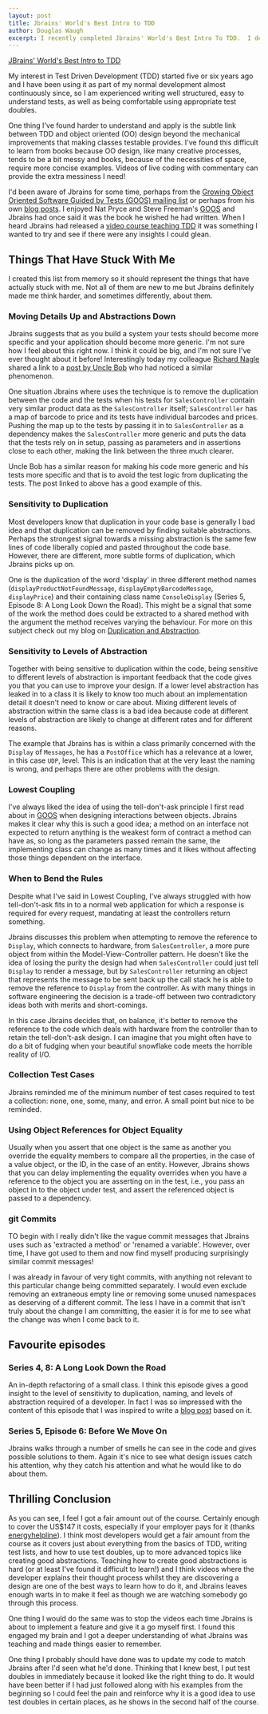 ```yaml
---
layout: post
title: Jbrains' World's Best Intro to TDD
author: Douglas Waugh
excerpt: I recently completed Jbrains' World's Best Intro To TDD.  I decided to write this blog post to collect my thoughts.
---
```


[JBrains' World's Best Intro to TDD](http://online-training.jbrains.ca/p/wbitdd-01)

My interest in Test Driven Development (TDD) started five or six years ago and I have been using it as part of my normal development almost continuously since, so I am experienced writing well structured, easy to understand tests, as well as being comfortable using appropriate test doubles.

One thing I've found harder to understand and apply is the subtle link between TDD and object oriented (OO) design beyond the mechanical improvements that making classes testable provides.  I've found this difficult to learn from books because OO design, like many creative processes, tends to be a bit messy and books, because of the necessities of space, require more concise examples.  Videos of live coding with commentary can provide the extra messiness I need!

I'd been aware of Jbrains for some time, perhaps from the [Growing Object Oriented Software Guided by Tests (GOOS) mailing list](https://groups.google.com/forum/#!forum/growing-object-oriented-software) or perhaps from his own [blog posts](http://blog.thecodewhisperer.com/).  I enjoyed Nat Pryce and Steve Freeman's [GOOS](https://www.amazon.co.uk/Growing-Object-Oriented-Software-Guided-Signature/dp/0321503627) and Jbrains had once said it was the book he wished he had written.  When I heard Jbrains had released a [video course teaching TDD](http://online-training.jbrains.ca/p/wbitdd-01) it was something I wanted to try and see if there were any insights I could glean.

Things That Have Stuck With Me
---

I created this list from memory so it should represent the things that have actually stuck with me.  Not all of them are new to me but Jbrains definitely made me think harder, and sometimes differently, about them.

### Moving Details Up and Abstractions Down

Jbrains suggests that as you build a system your tests should become more specific and your application should become more generic.  I'm not sure how I feel about this right now.  I think it could be big, and I'm not sure I've ever thought about it before!  Interestingly today my colleague [Richard Nagle](https://twitter.com/richard_nagle) shared a link to a [post by Uncle Bob](http://blog.cleancoder.com/uncle-bob/2017/03/03/TDD-Harms-Architecture.html) who had noticed a similar phenomenon.

One situation Jbrains where uses the technique is to remove the duplication between the code and the tests when his tests for `SalesController` contain very similar product data as the `SalesController` itself; `SalesController` has a map of barcode to price and its tests have individual barcodes and prices.  Pushing the map up to the tests by passing it in to `SalesController` as a dependency makes the `SalesController` more generic and puts the data that the tests rely on in setup, passing as parameters and in assertions close to each other, making the link between the three much clearer.

Uncle Bob has a similar reason for making his code more generic and his tests more specific and that is to avoid the test logic from duplicating the tests.  The post linked to above has a good example of this.

### Sensitivity to Duplication

Most developers know that duplication in your code base is generally I bad idea and that duplication can be removed by finding suitable abstractions.  Perhaps the strongest signal towards a missing abstraction is the same few lines of code liberally copied and pasted throughout the code base.  However, there are different, more subtle forms of duplication, which Jbrains picks up on.

One is the duplication of the word 'display' in three different method names (`displayProductNotFoundMessage`, `displayEmptyBarcodeMessage`, `displayPrice`) and their containing class name `ConsoleDisplay` (Series 5, Episode 8: A Long Look Down the Road).  This might be a signal that some of the work the method does could be extracted to a shared method with the argument the method receives varying the behaviour.  For more on this subject check out my blog on [Duplication and Abstraction](/2017/02/01/duplication-and-abstraction/).

### Sensitivity to Levels of Abstraction

Together with being sensitive to duplication within the code, being sensitive to different levels of abstraction is important feedback that the code gives you that you can use to improve your design.  If a lower level abstraction has leaked in to a class it is likely to know too much about an implementation detail it doesn't need to know or care about.  Mixing different levels of abstraction within the same class is a bad idea because code at different levels of abstraction are likely to change at different rates and for different reasons.

The example that Jbrains has is within a class primarily concerned with the `Display` of `Messages`, he has a `PostOffice` which has a relevance at a lower, in this case `UDP`, level.  This is an indication that at the very least the naming is wrong, and perhaps there are other problems with the design.

### Lowest Coupling

I've always liked the idea of using the tell-don't-ask principle I first read about in [GOOS](https://www.amazon.co.uk/Growing-Object-Oriented-Software-Guided-Signature/dp/0321503627) when designing interactions between objects.  Jbrains makes it clear why this is such a good idea; a method on an interface not expected to return anything is the weakest form of contract a method can have as, so long as the parameters passed remain the same, the implementing class can change as many times and it likes without affecting those things dependent on the interface.

### When to Bend the Rules

Despite what I've said in Lowest Coupling, I've always struggled with how tell-don't-ask fits in to a normal web application for which a response is required for every request, mandating at least the controllers return something.

Jbrains discusses this problem when attempting to remove the reference to `Display`, which connects to hardware, from `SalesController`, a more pure object from within the Model-View-Controller pattern.  He doesn't like the idea of losing the purity the design had when `SalesController` could just tell `Display` to render a message, but by `SalesController` returning an object that represents the message to be sent back up the call stack he is able to remove the reference to `Display` from the controller.  As with many things in software engineering the decision is a trade-off between two contradictory ideas both with merits and short-comings.

In this case Jbrains decides that, on balance, it's better to remove the reference to the code which deals with hardware from the controller than to retain the tell-don't-ask design.  I can imagine that you might often have to do a bit of fudging when your beautiful snowflake code meets the horrible reality of I/O.

### Collection Test Cases

Jbrains reminded me of the minimum number of test cases required to test a collection: none, one, some, many, and error.  A small point but nice to be reminded.

### Using Object References for Object Equality

Usually when you assert that one object is the same as another you override the equality members to compare all the properties, in the case of a value object, or the ID, in the case of an entity.  However, Jbrains shows that you can delay implementing the equality overrides when you have a reference to the object you are asserting on in the test, i.e., you pass an object in to the object under test, and assert the referenced object is passed to a dependency.

### git Commits

TO begin with I really didn't like the vague commit messages that Jbrains uses such as 'extracted a method' or 'renamed a variable'.  However, over time, I have got used to them and now find myself producing surprisingly similar commit messages!

I was already in favour of very tight commits, with anything not relevant to this particular change being committed separately.  I would even exclude removing an extraneous empty line or removing some unused namespaces as deserving of a different commit.  The less I have in a commit that isn't truly about the change I am committing, the easier it is for me to see what the change was when I come back to it.

Favourite episodes
---

### Series 4, 8: A Long Look Down the Road

An in-depth refactoring of a small class.  I think this episode gives a good insight to the level of sensitivity to duplication, naming, and levels of abstraction required of a developer.  In fact I was so impressed with the content of this episode that I was inspired to write a [blog post](/2017/02/01//duplication-and-abstraction/) based on it.

### Series 5, Episode 6: Before We Move On

Jbrains walks through a number of smells he can see in the code and gives possible solutions to them.  Again it's nice to see what design issues catch his attention, why they catch his attention and what he would like to do about them.

Thrilling Conclusion
---

As you can see, I feel I got a fair amount out of the course.  Certainly enough to cover the US$147 it costs, especially if your employer pays for it (thanks [energyhelpline](https://www.energyhelpline.com/fri/)).  I think most developers would get a fair amount from the course as it covers just about everything from the basics of TDD, writing test lists, and how to use test doubles, up to more advanced topics like creating good abstractions.  Teaching how to create good abstractions is hard (or at least I've found it difficult to learn!) and I think videos where the developer explains their thought process whilst they are discovering a design are one of the best ways to learn how to do it, and Jbrains leaves enough warts in to make it feel as though we are watching somebody go through this process.

One thing I would do the same was to stop the videos each time Jbrains is about to implement a feature and give it a go myself first.  I found this engaged my brain and I got a deeper understanding of what Jbrains was teaching and made things easier to remember.

One thing I probably should have done was to update my code to match Jbrains after I'd seen what he'd done.  Thinking that I knew best, I put test doubles in immediately because it looked like the right thing to do.  It would have been better if I had just followed along with his examples from the beginning so I could feel the pain and reinforce why it is a good idea to use test doubles in certain places, as he shows in the second half of the course.